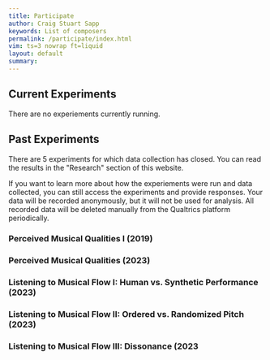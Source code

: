 ```yaml
---
title: Participate
author: Craig Stuart Sapp
keywords: List of composers
permalink: /participate/index.html
vim: ts=3 nowrap ft=liquid
layout: default
summary: 
---
```


## Current Experiments

There are no experiements currently running.

## Past Experiments

There are 5 experiments for which data collection has closed. You can read the results in the "Research" section of this website.

If you want to learn more about how the experiements were run and data collected, you can still access the experiments and provide responses. Your data will be recorded anonymously, but it will not be used for analysis. All recorded data will be deleted manually from the Qualtrics platform periodically.

### Perceived Musical Qualities I (2019)

### Perceived Musical Qualities (2023)

### Listening to Musical Flow I: Human vs. Synthetic Performance (2023)

### Listening to Musical Flow II: Ordered vs. Randomized Pitch (2023)

### Listening to Musical Flow III: Dissonance (2023





